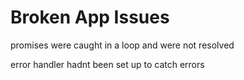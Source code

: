 # Broken App Issues

<p>promises were caught in a loop and were not resolved</p>

<p>error handler hadnt been set up to catch errors</p>

